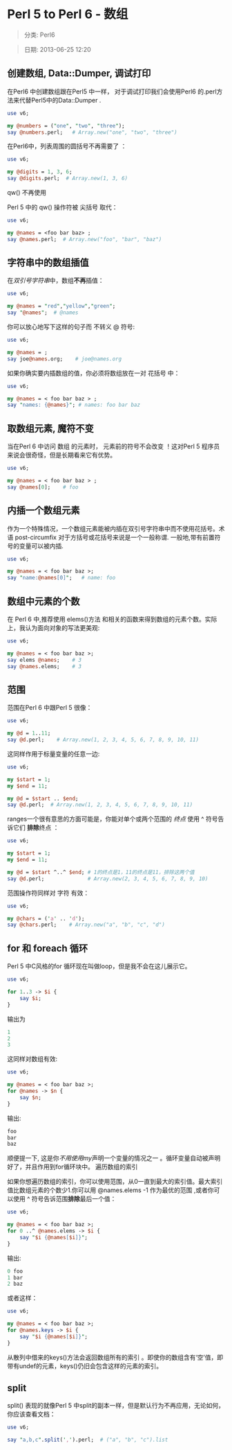 # Perl 5 to Perl 6 - 数组 

> 分类: Perl6

> 日期: 2013-06-25 12:20 

 
## 创建数组, Data::Dumper, 调试打印

 

在Perl6 中创建数组跟在Perl5 中一样， 对于调试打印我们会使用Perl6 的.perl方法来代替Perl5中的Data::Dumper .
```perl
use v6;

my @numbers = ("one", "two", "three");
say @numbers.perl;   # Array.new("one", "two", "three")
```

在Perl6中，列表周围的圆括号不再需要了 ：
```perl
use v6;

my @digits = 1, 3, 6;
say @digits.perl;  # Array.new(1, 3, 6)
```
 qw() 不再使用

Perl 5 中的 qw() 操作符被 尖括号 取代：
```perl
use v6;

my @names = <foo bar baz> ;
say @names.perl;  # Array.new("foo", "bar", "baz")
```
## 字符串中的数组插值

在*双引号字符串*中，数组**不再**插值：
```perl
use v6;

my @names = "red","yellow","green";
say "@names";  # @names
```

你可以放心地写下这样的句子而 不转义 @ 符号:
```perl
use v6;

my @names = ;
say joe@names.org;    # joe@names.org
```

如果你确实要内插数组的值，你必须将数组放在一对 花括号 中：
```perl
use v6;

my @names = < foo bar baz > ;
say "names: {@names}"; # names: foo bar baz
```


##  取数组元素, 魔符不变

 

当在Perl 6 中访问 数组 的元素时， 元素前的符号不会改变 ！这对Perl 5 程序员来说会很奇怪，但是长期看来它有优势。
```perl
use v6;

my @names = < foo bar baz > ;
say @names[0];    # foo
```

## 内插一个数组元素

  作为一个特殊情况，一个数组元素能被内插在双引号字符串中而不使用花括号。术语 post-circumfix 对于方括号或花括号来说是一个一般称谓. 一般地,带有前置符号的变量可以被内插.
```perl
use v6;

my @names = < foo bar baz >;
say "name:@names[0]";   # name: foo
```
## 数组中元素的个数

在  Perl 6 中,推荐使用 elems()方法 和相关的函数来得到数组的元素个数。实际上，我认为面向对象的写法更美观:
```perl
use v6;

my @names = < foo bar baz >;
say elems @names;    # 3
say @names.elems;    # 3
```
## 范围

范围在Perl 6 中跟Perl 5 很像：
```perl
use v6;

my @d = 1..11;
say @d.perl;    # Array.new(1, 2, 3, 4, 5, 6, 7, 8, 9, 10, 11)
```
这同样作用于标量变量的任意一边:
```perl
use v6;

my $start = 1;
my $end = 11;

my @d = $start .. $end;
say @d.perl;  # Array.new(1, 2, 3, 4, 5, 6, 7, 8, 9, 10, 11)
```
ranges一个很有意思的方面可能是，你能对单个或两个范围的 *终点* 使用 ^ 符号告诉它们 **排除**终点 ：
```perl
use v6;

my $start = 1;
my $end = 11;

my @d = $start ^..^ $end; # 1的终点是1，11的终点是11，排除这两个值
say @d.perl;              # Array.new(2, 3, 4, 5, 6, 7, 8, 9, 10)
```

范围操作符同样对 字符 有效：
```perl
use v6;

my @chars = ('a' .. 'd');
say @chars.perl;    # Array.new("a", "b", "c", "d")
```
## for  和 foreach 循环

Perl 5 中C风格的for 循环现在叫做loop，但是我不会在这儿展示它。
```perl
use v6;

for 1..3 -> $i {
    say $i; 
}
```
输出为
```perl
1
2
3
```

这同样对数组有效:
```perl
use v6;

my @names = < foo bar baz >;
for @names -> $n {
    say $n;
}
```
输出:
```perl
foo
bar
baz
```

顺便提一下, 这是你*不用使用my*声明一个变量的情况之一 。循环变量自动被声明好了，并且作用到for循环块中。 遍历数组的索引

如果你想遍历数组的索引，你可以使用范围，从0一直到最大的索引值。最大索引值比数组元素的个数少1.你可以用 @names.elems -1 作为最优的范围 ,或者你可以使用 ^   符号告诉范围**排除**最后一个值：
```perl
use v6;

my @names = < foo bar baz >;
for 0 ..^ @names.elems -> $i {
    say "$i {@names[$i]}";
}
```

输出:
```perl
0 foo
1 bar
2 baz
```

或者这样： 
```perl
use v6;

my @names = < foo bar baz >;
for @names.keys -> $i {
    say "$i {@names[$i]}";
}
```

从散列中借来的keys()方法会返回数组所有的索引 。即使你的数组含有‘空’值，即带有undef的元素，keys()仍旧会包含这样的元素的索引。 

## split

split() 表现的就像Perl 5 中split的副本一样，但是默认行为不再应用，无论如何，你应该查看文档：
```perl
use v6;

say "a,b,c".split(',').perl;  # ("a", "b", "c").list
```
